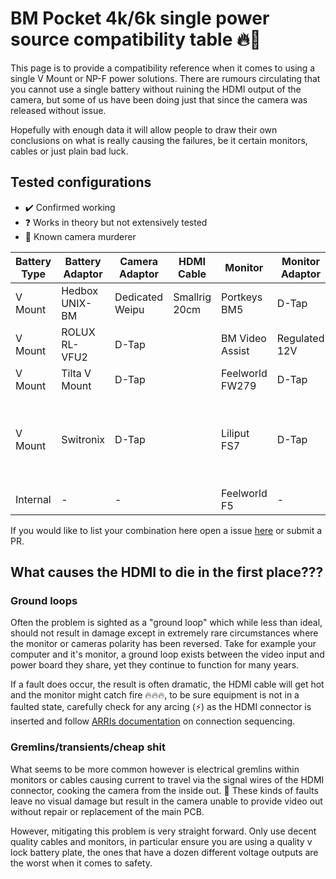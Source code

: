 # BM Pocket 4k/6k single power source compatibility table 🔥🚒

This page is to provide a compatibility reference when it comes to using a single V Mount or NP-F power solutions. There are rumours circulating that you cannot use a single battery without ruining the HDMI output of the camera, but some of us have been doing just that since the camera was released without issue.

Hopefully with enough data it will allow people to draw their own conclusions on what is really causing the failures, be it certain monitors, cables or just plain bad luck.

## Tested configurations

- ✔️ Confirmed working 
- ❓ Works in theory but not extensively tested
- 🛑 Known camera murderer

| Battery Type   | Battery Adaptor   | Camera Adaptor  | HDMI Cable        | Monitor           | Monitor Adaptor   | Result | Notes |
| -------------- | ----------------- | --------------- | ----------------- | ----------------- | ----------------- | ------ | ----- |
| V Mount        | Hedbox UNIX-BM    | Dedicated Weipu | Smallrig 20cm     | Portkeys BM5      | D-Tap             | ✔️     | 2 years without issues
| V Mount        | ROLUX RL-VFU2     | D-Tap           |                   | BM Video Assist   | Regulated 12V     | ✔️     | [2 years without issues](https://old.reddit.com/r/bmpcc/comments/l4i4oc/power_help/gkoso68/)
| V Mount        | Tilta V Mount     | D-Tap           |                   | Feelworld FW279   | D-Tap             | 🛑     |
| V Mount        | Switronix         | D-Tap           |                   | Liliput FS7       | D-Tap             | ❓     | [User](https://forum.blackmagicdesign.com/viewtopic.php?f=2&t=103646#p574179) states D-Tap cable had wrong polarity |
| Internal       | -                 | -               |                   | Feelworld F5      | -                 | 🛑     |

If you would like to list your combination here open a issue [here](https://github.com/thetooth/p4k6kpower/issues) or submit a PR.

## What causes the HDMI to die in the first place???

### Ground loops

Often the problem is sighted as a "ground loop" which while less than ideal, should not result in damage except in extremely rare circumstances where the monitor or cameras polarity has been reversed. Take for example your computer and it's monitor, a ground loop exists between the video input and power board they share, yet they continue to function for many years.

If a fault does occur, the result is often dramatic, the HDMI cable will get hot and the monitor might catch fire 🔥🔥🔥, to be sure equipment is not in a faulted state, carefully check for any arcing (⚡) as the HDMI connector is inserted and follow [ARRIs documentation](https://www.arri.com/resource/blob/194752/26e7a4ca07e7a8f0ce038b23109b216c/download-technical-information-data.pdf) on connection sequencing.

### Gremlins/transients/cheap shit

What seems to be more common however is electrical gremlins within monitors or cables causing current to travel via the signal wires of the HDMI connector, cooking the camera from the inside out. 🍖 These kinds of faults leave no visual damage but result in the camera unable to provide video out without repair or replacement of the main PCB.

However, mitigating this problem is very straight forward. Only use decent quality cables and monitors, in particular ensure you are using a quality v lock battery plate, the ones that have a dozen different voltage outputs are the worst when it comes to safety.
